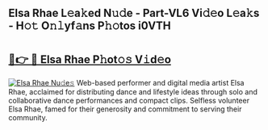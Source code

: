## Elsa Rhae L𝚎a𝚔ed N𝚞𝚍e - Part-VL6 Vi𝚍𝚎o L𝚎a𝚔s - H𝚘𝚝 O𝚗𝚕yf𝚊ns P𝚑𝚘tos i0VTH

# <h2><a href="http://kfdtcd.oniu.top/?m=Elsa+Rhae">🔗👉 🔴 Elsa Rhae P𝚑ot𝚘𝚜 V𝚒d𝚎o</a></h2>

[![Elsa Rhae Nu𝚍e𝚜](https://i.imgur.com/0qMVB7G.gif)](http://kfdtcd.oniu.top/?m=Elsa+Rhae)
Web-based performer and digital media artist Elsa Rhae, acclaimed for distributing dance and lifestyle ideas through solo and collaborative dance performances and compact clips. Selfless volunteer Elsa Rhae, famed for their generosity and commitment to serving their community.  
